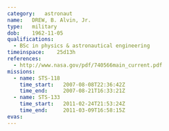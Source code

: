 ```yaml
---
category:	astronaut
name:	DREW, B. Alvin, Jr.
type:	military
dob:	1962-11-05
qualifications:
  - BSc in physics & astronautical engineering
timeinspace:	25d13h
references:
  - http://www.nasa.gov/pdf/740566main_current.pdf
missions:
  - name: STS-118
    time_start:   2007-08-08T22:36:42Z
    time_end:     2007-08-21T16:33:21Z
  - name: STS-133
    time_start:   2011-02-24T21:53:24Z
    time_end:     2011-03-09T16:58:15Z
evas:
---
```

